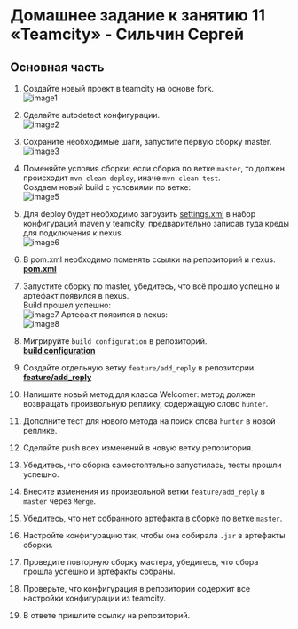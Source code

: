 # Домашнее задание к занятию 11 «Teamcity» - Сильчин Сергей

## Основная часть

1. Создайте новый проект в teamcity на основе fork.   
  ![image1](https://github.com/user-attachments/assets/c5de5f11-18e1-425e-8ca5-7b1420e3dd49)  

2. Сделайте autodetect конфигурации.  
  ![image2](https://github.com/user-attachments/assets/f7eef7dc-12b3-4651-a41c-7cacd8df25d3)  
   
3. Сохраните необходимые шаги, запустите первую сборку master.  
  ![image3](https://github.com/user-attachments/assets/4ae1d8a5-4a1e-4ad7-b9d6-59557ec8f085)  

4. Поменяйте условия сборки: если сборка по ветке `master`, то должен происходит `mvn clean deploy`, иначе `mvn clean test`.  
   Создаем новый build с условиями по ветке:  
  ![image5](https://github.com/user-attachments/assets/e1c5f808-26bf-4335-a55a-9b76cd666030)  

5. Для deploy будет необходимо загрузить [settings.xml](./teamcity/settings.xml) в набор конфигураций maven у teamcity, предварительно записав туда креды для подключения к nexus.  
  ![image6](https://github.com/user-attachments/assets/159414bc-ab75-416c-b7cd-a56a14a02f29)  

6. В pom.xml необходимо поменять ссылки на репозиторий и nexus.  
   [**pom.xml**](https://github.com/Daimero88/example-teamcity/blob/master/pom.xml)
   
7. Запустите сборку по master, убедитесь, что всё прошло успешно и артефакт появился в nexus.  
  Build прошел успешно:  
  ![image7](https://github.com/user-attachments/assets/b1d13808-4c80-4819-87ce-41e7fe27ecba)
  Артефакт появился в nexus:  
  ![image8](https://github.com/user-attachments/assets/4d4fd1c5-f59b-4527-82ad-863e29d16af6)  

8. Мигрируйте `build configuration` в репозиторий.  
  [**build configuration**](https://github.com/Daimero88/example-teamcity/blob/master/.teamcity/settings.kts)  
9. Создайте отдельную ветку `feature/add_reply` в репозитории.
  [**feature/add_reply**](https://github.com/Daimero88/example-teamcity/tree/feature/add_reply)

10. Напишите новый метод для класса Welcomer: метод должен возвращать произвольную реплику, содержащую слово `hunter`.
11. Дополните тест для нового метода на поиск слова `hunter` в новой реплике.
12. Сделайте push всех изменений в новую ветку репозитория.
13. Убедитесь, что сборка самостоятельно запустилась, тесты прошли успешно.
14. Внесите изменения из произвольной ветки `feature/add_reply` в `master` через `Merge`.
15. Убедитесь, что нет собранного артефакта в сборке по ветке `master`.
16. Настройте конфигурацию так, чтобы она собирала `.jar` в артефакты сборки.
17. Проведите повторную сборку мастера, убедитесь, что сбора прошла успешно и артефакты собраны.
18. Проверьте, что конфигурация в репозитории содержит все настройки конфигурации из teamcity.
19. В ответе пришлите ссылку на репозиторий.
